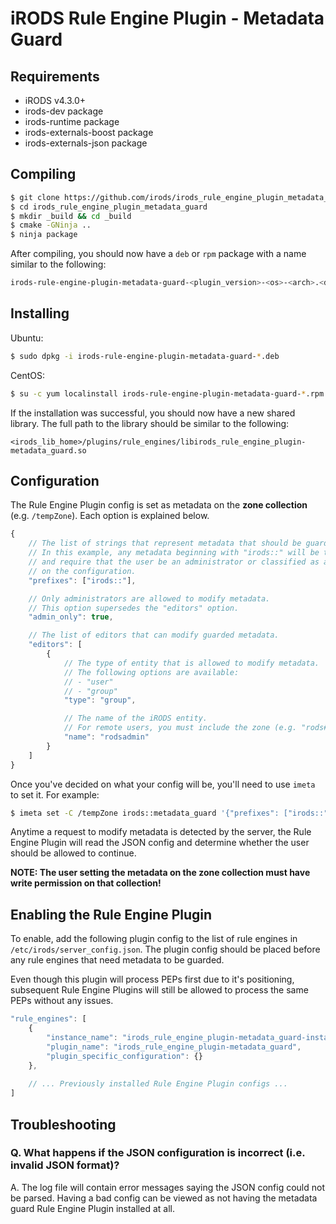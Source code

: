 # iRODS Rule Engine Plugin - Metadata Guard

## Requirements
- iRODS v4.3.0+
- irods-dev package
- irods-runtime package
- irods-externals-boost package
- irods-externals-json package

## Compiling
```bash
$ git clone https://github.com/irods/irods_rule_engine_plugin_metadata_guard
$ cd irods_rule_engine_plugin_metadata_guard
$ mkdir _build && cd _build
$ cmake -GNinja ..
$ ninja package
```
After compiling, you should now have a `deb` or `rpm` package with a name similar to the following:
```bash
irods-rule-engine-plugin-metadata-guard-<plugin_version>-<os>-<arch>.<deb|rpm>
```

## Installing
Ubuntu:
```bash
$ sudo dpkg -i irods-rule-engine-plugin-metadata-guard-*.deb
```
CentOS:
```bash
$ su -c yum localinstall irods-rule-engine-plugin-metadata-guard-*.rpm
```
If the installation was successful, you should now have a new shared library. The full path to the library
should be similar to the following:
```
<irods_lib_home>/plugins/rule_engines/libirods_rule_engine_plugin-metadata_guard.so
```

## Configuration
The Rule Engine Plugin config is set as metadata on the **zone collection** (e.g. `/tempZone`).
Each option is explained below.
```javascript
{
    // The list of strings that represent metadata that should be guarded.
    // In this example, any metadata beginning with "irods::" will be treated special
    // and require that the user be an administrator or classified as an editor depending
    // on the configuration.
    "prefixes": ["irods::"],

    // Only administrators are allowed to modify metadata.
    // This option supersedes the "editors" option.
    "admin_only": true,

    // The list of editors that can modify guarded metadata.
    "editors": [
        {
            // The type of entity that is allowed to modify metadata.
            // The following options are available:
            // - "user"
            // - "group"
            "type": "group",

            // The name of the iRODS entity.
            // For remote users, you must include the zone (e.g. "rods#tempZone").
            "name": "rodsadmin"
        }
    ]
}
```
Once you've decided on what your config will be, you'll need to use `imeta` to set it. For example:
```bash
$ imeta set -C /tempZone irods::metadata_guard '{"prefixes": ["irods::"], "admin_only": true}'
```
Anytime a request to modify metadata is detected by the server, the Rule Engine Plugin will read the JSON
config and determine whether the user should be allowed to continue.

**NOTE: The user setting the metadata on the zone collection must have write permission on that collection!**

## Enabling the Rule Engine Plugin
To enable, add the following plugin config to the list of rule engines in `/etc/irods/server_config.json`. 
The plugin config should be placed before any rule engines that need metadata to be guarded.

Even though this plugin will process PEPs first due to it's positioning, subsequent Rule Engine Plugins will 
still be allowed to process the same PEPs without any issues.
```javascript
"rule_engines": [
    {
        "instance_name": "irods_rule_engine_plugin-metadata_guard-instance",
        "plugin_name": "irods_rule_engine_plugin-metadata_guard",
        "plugin_specific_configuration": {}
    },
    
    // ... Previously installed Rule Engine Plugin configs ...
]

```

## Troubleshooting

### Q. What happens if the JSON configuration is incorrect (i.e. invalid JSON format)?
A. The log file will contain error messages saying the JSON config could not be parsed. Having a bad config can
be viewed as not having the metadata guard Rule Engine Plugin installed at all.

